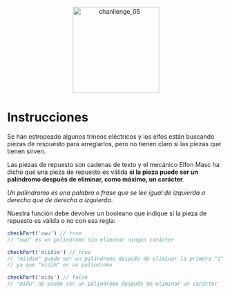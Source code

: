 <p align="center">
    <img alt="chanllenge_05" src="https://adventjs.dev/challenges-2022/8.svg" width="200"  /> 
</p>

# Instrucciones

Se han estropeado algunos trineos eléctricos y los elfos están buscando piezas de respuesto para arreglarlos, pero no tienen claro si las piezas que tienen sirven.

Las piezas de repuesto son cadenas de texto y el mecánico Elfon Masc ha dicho que una pieza de repuesto es válida **si la pieza puede ser un palíndromo después de eliminar, como máximo, un carácter**.

_Un palíndromo es una palabra o frase que se lee igual de izquierda a derecha que de derecha a izquierda_.

Nuestra función debe devolver un booleano que indique si la pieza de repuesto es válida o no con esa regla:

```js
checkPart('uwu') // true
// "uwu" es un palíndromo sin eliminar ningún carácter

checkPart('miidim') // true
// "miidim" puede ser un palíndromo después de eliminar la primera "i"
// ya que "midim" es un palíndromo

checkPart('midu') // false
// "midu" no puede ser un palíndromo después de eliminar un carácter
```
